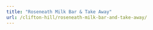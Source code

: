 ```yaml
---
title: "Roseneath Milk Bar & Take Away"
url: /clifton-hill/roseneath-milk-bar-and-take-away/
---
```

